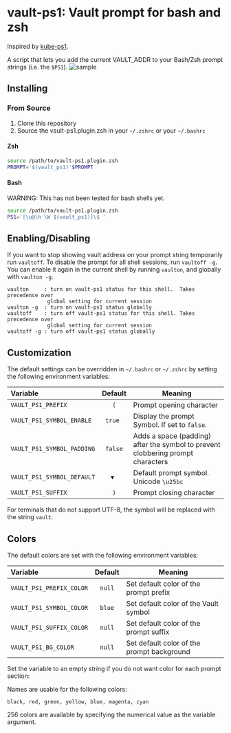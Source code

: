 vault-ps1: Vault prompt for bash and zsh
============================================
Inspired by [kube-ps1](https://github.com/jonmosco/kube-ps1).

A script that lets you add the current VAULT_ADDR to your Bash/Zsh prompt strings (i.e. the `$PS1`).
![sample](./sample.png)


## Installing

### From Source

1. Clone this repository
2. Source the vault-ps1.plugin.zsh in your `~/.zshrc` or your `~/.bashrc`

#### Zsh
```sh
source /path/to/vault-ps1.plugin.zsh
PROMPT='$(vault_ps1)'$PROMPT
```
#### Bash
WARNING: This has not been tested for bash shells yet.
```sh
source /path/to/vault-ps1.plugin.zsh
PS1='[\u@\h \W $(vault_ps1)]\$ '
```

## Enabling/Disabling

If you want to stop showing vault address on your prompt string temporarily
run `vaultoff`. To disable the prompt for all shell sessions, run `vaultoff -g`.
You can enable it again in the current shell by running `vaulton`, and globally
with `vaulton -g`.

```
vaulton     : turn on vault-ps1 status for this shell.  Takes precedence over
             global setting for current session
vaulton -g  : turn on vault-ps1 status globally
vaultoff    : turn off vault-ps1 status for this shell. Takes precedence over
             global setting for current session
vaultoff -g : turn off vault-ps1 status globally
```

## Customization

The default settings can be overridden in `~/.bashrc` or `~/.zshrc` by setting
the following environment variables:

| Variable | Default | Meaning |
| :------- | :-----: | ------- |
| `VAULT_PS1_PREFIX` | `(` | Prompt opening character  |
| `VAULT_PS1_SYMBOL_ENABLE` | `true ` | Display the prompt Symbol. If set to `false`. |
| `VAULT_PS1_SYMBOL_PADDING` | `false` | Adds a space (padding) after the symbol to prevent clobbering prompt characters |
| `VAULT_PS1_SYMBOL_DEFAULT` | `▼ ` | Default prompt symbol. Unicode `\u25bc` |
| `VAULT_PS1_SUFFIX` | `)` | Prompt closing character |

For terminals that do not support UTF-8, the symbol will be replaced with the
string `vault`.

## Colors

The default colors are set with the following environment variables:

| Variable | Default | Meaning |
| :------- | :-----: | ------- |
| `VAULT_PS1_PREFIX_COLOR` | `null` | Set default color of the prompt prefix |
| `VAULT_PS1_SYMBOL_COLOR` | `blue` | Set default color of the Vault symbol |
| `VAULT_PS1_SUFFIX_COLOR` | `null` | Set default color of the prompt suffix |
| `VAULT_PS1_BG_COLOR` | `null` | Set default color of the prompt background |

Set the variable to an empty string if you do not want color for each
prompt section:

Names are usable for the following colors:

```
black, red, green, yellow, blue, magenta, cyan
```

256 colors are available by specifying the numerical value as the variable
argument.
